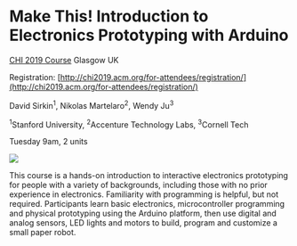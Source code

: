# Make This! Introduction to Electronics Prototyping with Arduino
[CHI 2019 Course](https://chi2019.acm.org/accepted-courses/)
Glasgow UK

Registration: [http://chi2019.acm.org/for-attendees/registration/](http://chi2019.acm.org/for-attendees/registration/)

David Sirkin<sup>1</sup>, Nikolas Martelaro<sup>2</sup>, Wendy Ju<sup>3</sup>

<sup>1</sup>Stanford University, <sup>2</sup>Accenture Technology Labs, <sup>3</sup>Cornell Tech

Tuesday 9am, 2 units

[![](http://img.youtube.com/vi/vkYpDjRfAhw/0.jpg)](http://www.youtube.com/watch?v=vkYpDjRfAhw "Make This!")

This course is a hands-on introduction to interactive electronics prototyping for people with a variety of backgrounds, including those with no prior experience in electronics. Familiarity with programming is helpful, but not required. Participants learn basic electronics, microcontroller programming and physical prototyping using the Arduino platform, then use digital and analog sensors, LED lights and motors to build, program and customize a small paper robot.
